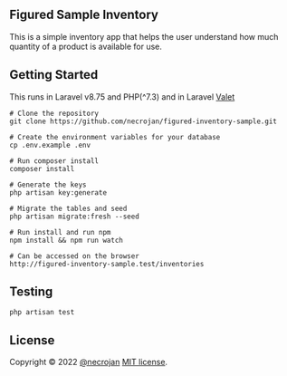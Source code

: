 
## Figured Sample Inventory

This is a simple inventory app that helps the user understand how much quantity of a 
product is available for use.

## Getting Started
<p>This runs in Laravel v8.75 and PHP(^7.3) and in Laravel <a href="https://laravel.com/docs/8.x/valet#installation">Valet</a></p>

```
# Clone the repository
git clone https://github.com/necrojan/figured-inventory-sample.git

# Create the environment variables for your database
cp .env.example .env

# Run composer install
composer install

# Generate the keys
php artisan key:generate

# Migrate the tables and seed
php artisan migrate:fresh --seed

# Run install and run npm
npm install && npm run watch

# Can be accessed on the browser
http://figured-inventory-sample.test/inventories

```

## Testing
``` 
php artisan test
```
## License

Copyright © 2022 <a href="https://github.com/necrojan">@necrojan</a>  [MIT license](https://opensource.org/licenses/MIT).
